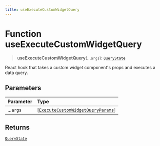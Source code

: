 ```yaml
---
title: useExecuteCustomWidgetQuery
---
```


# Function useExecuteCustomWidgetQuery

> **useExecuteCustomWidgetQuery**(...`args`): [`QueryState`](../type-aliases/type-alias.QueryState.md)

React hook that takes a custom widget component's props and executes a data query.

## Parameters

| Parameter | Type |
| :------ | :------ |
| ...`args` | [[`ExecuteCustomWidgetQueryParams`](../interfaces/interface.ExecuteCustomWidgetQueryParams.md)] |

## Returns

[`QueryState`](../type-aliases/type-alias.QueryState.md)
